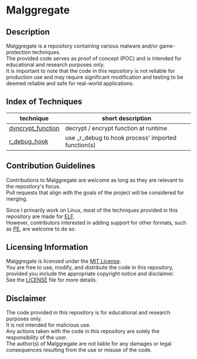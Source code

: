 # Malggregate

## Description
Malggregate is a repository containing various malware and/or game-protection techniques.\
The provided code serves as proof of concept (POC) and is intended for educational and research purposes only.\
It is important to note that the code in this repository is not reliable for production use and may require significant modification and testing to be deemed reliable and safe for real-world applications.

## Index of Techniques

technique | short description
-|-
[dyncrypt_function](dyncrypt_function/) | decrypt / encrypt function at runtime
[r_debug_hook](r_debug_hook/) | use _r_debug to hook process' imported function(s)

## Contribution Guidelines
Contributions to Malggregate are welcome as long as they are relevant to the repository's focus.\
Pull requests that align with the goals of the project will be considered for merging.

Since I primarily work on Linux, most of the techniques provided in this repository are made for [ELF](https://en.wikipedia.org/wiki/Executable_and_Linkable_Format).\
However, contributors interested in adding support for other formats, such as [PE](https://en.wikipedia.org/wiki/Portable_Executable), are welcome to do so.

## Licensing Information
Malggregate is licensed under the [MIT License](https://en.wikipedia.org/wiki/MIT_License).\
You are free to use, modify, and distribute the code in this repository, provided you include the appropriate copyright notice and disclaimer.\
See the [LICENSE](LICENSE) file for more details.

## Disclaimer
The code provided in this repository is for educational and research purposes only.\
It is not intended for malicious use.\
Any actions taken with the code in this repository are solely the responsibility of the user.\
The author(s) of Malggregate are not liable for any damages or legal consequences resulting from the use or misuse of the code.
